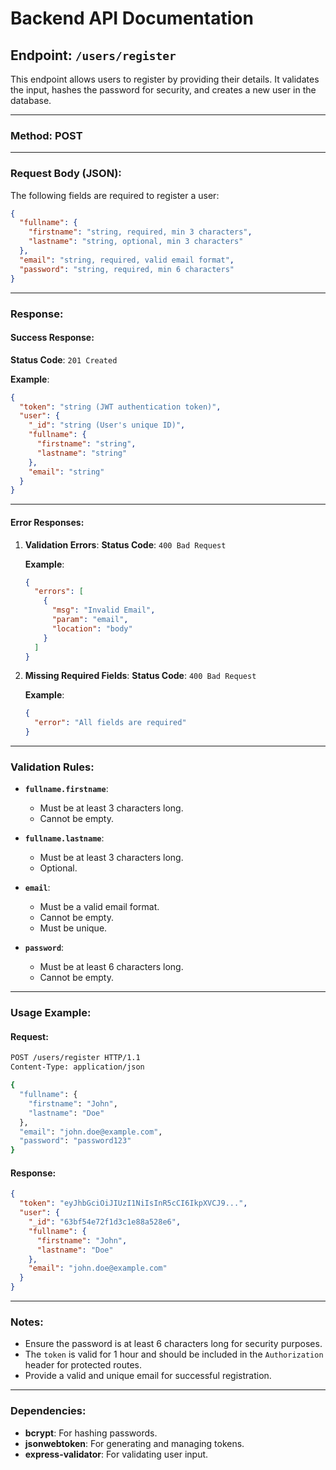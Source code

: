 
# Backend API Documentation

## Endpoint: `/users/register`

This endpoint allows users to register by providing their details. It validates the input, hashes the password for security, and creates a new user in the database.

---

### **Method**: POST

---

### **Request Body** (JSON):
The following fields are required to register a user:

```json
{
  "fullname": {
    "firstname": "string, required, min 3 characters",
    "lastname": "string, optional, min 3 characters"
  },
  "email": "string, required, valid email format",
  "password": "string, required, min 6 characters"
}
```

---

### **Response**:

#### **Success Response**:
**Status Code**: `201 Created`

**Example**:
```json
{
  "token": "string (JWT authentication token)",
  "user": {
    "_id": "string (User's unique ID)",
    "fullname": {
      "firstname": "string",
      "lastname": "string"
    },
    "email": "string"
  }
}
```

---

#### **Error Responses**:

1. **Validation Errors**:
   **Status Code**: `400 Bad Request`

   **Example**:
   ```json
   {
     "errors": [
       {
         "msg": "Invalid Email",
         "param": "email",
         "location": "body"
       }
     ]
   }
   ```

2. **Missing Required Fields**:
   **Status Code**: `400 Bad Request`

   **Example**:
   ```json
   {
     "error": "All fields are required"
   }
   ```

---

### **Validation Rules**:

- **`fullname.firstname`**:
  - Must be at least 3 characters long.
  - Cannot be empty.

- **`fullname.lastname`**:
  - Must be at least 3 characters long.
  - Optional.

- **`email`**:
  - Must be a valid email format.
  - Cannot be empty.
  - Must be unique.

- **`password`**:
  - Must be at least 6 characters long.
  - Cannot be empty.

---

### **Usage Example**:

#### Request:
```bash
POST /users/register HTTP/1.1
Content-Type: application/json

{
  "fullname": {
    "firstname": "John",
    "lastname": "Doe"
  },
  "email": "john.doe@example.com",
  "password": "password123"
}
```

#### Response:
```json
{
  "token": "eyJhbGciOiJIUzI1NiIsInR5cCI6IkpXVCJ9...",
  "user": {
    "_id": "63bf54e72f1d3c1e88a528e6",
    "fullname": {
      "firstname": "John",
      "lastname": "Doe"
    },
    "email": "john.doe@example.com"
  }
}
```

---

### **Notes**:

- Ensure the password is at least 6 characters long for security purposes.
- The `token` is valid for 1 hour and should be included in the `Authorization` header for protected routes.
- Provide a valid and unique email for successful registration.

--- 

### **Dependencies**:
- **bcrypt**: For hashing passwords.
- **jsonwebtoken**: For generating and managing tokens.
- **express-validator**: For validating user input.
